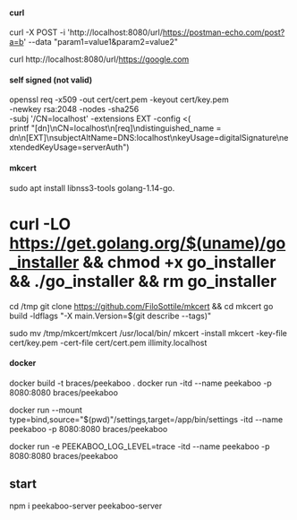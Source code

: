 #### curl

curl -X POST -i 'http://localhost:8080/url/https://postman-echo.com/post?a=b' --data "param1=value1&param2=value2"

curl http://localhost:8080/url/https://google.com

#### self signed (not valid)

openssl req -x509 -out cert/cert.pem -keyout cert/key.pem \
  -newkey rsa:2048 -nodes -sha256 \
  -subj '/CN=localhost' -extensions EXT -config <( \
   printf "[dn]\nCN=localhost\n[req]\ndistinguished_name = dn\n[EXT]\nsubjectAltName=DNS:localhost\nkeyUsage=digitalSignature\nextendedKeyUsage=serverAuth")

#### mkcert

sudo apt install libnss3-tools golang-1.14-go.

# curl -LO https://get.golang.org/$(uname)/go_installer && chmod +x go_installer && ./go_installer && rm go_installer
cd /tmp
git clone https://github.com/FiloSottile/mkcert && cd mkcert
go build -ldflags "-X main.Version=$(git describe --tags)"

sudo mv /tmp/mkcert/mkcert /usr/local/bin/
mkcert -install
mkcert -key-file cert/key.pem -cert-file cert/cert.pem illimity.localhost

#### docker

docker build -t braces/peekaboo .
docker run -itd --name peekaboo -p 8080:8080 braces/peekaboo

docker run --mount type=bind,source="$(pwd)"/settings,target=/app/bin/settings -itd --name peekaboo -p 8080:8080 braces/peekaboo

docker run -e PEEKABOO_LOG_LEVEL=trace -itd --name peekaboo -p 8080:8080 braces/peekaboo

## start

npm i peekaboo-server
peekaboo-server